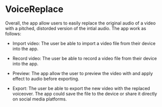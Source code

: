 # VoiceReplace
Overall, the app  allow users to easily replace the original audio of a video with a pitched, distorded version of the intial audio.
The app work as follows:

* Import video: The user be able to import a video file from their device into the app.
* Record video: The user be able to record a video file from their device into the app.

* Preview: The app allow the user to preview the video with and apply effect to audio before exporting.
* Export: The user be able to export the new video with the replaced voiceover. The app could save the file to the device or share it directly on social media platforms.

